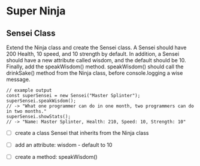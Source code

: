 # Super Ninja
  ## Sensei Class
  Extend the Ninja class and create the Sensei class. A Sensei should have 200 Health, 10 speed, and 10 strength by default. In addition, a Sensei should have a new attribute called wisdom, and the default should be 10. Finally, add the speakWisdom() method. speakWisdom() should call the drinkSake() method from the Ninja class, before console.logging a wise message.

    // example output
    const superSensei = new Sensei("Master Splinter");
    superSensei.speakWisdom();
    // -> "What one programmer can do in one month, two programmers can do in two months."
    superSensei.showStats();
    // -> "Name: Master Splinter, Health: 210, Speed: 10, Strength: 10"



- [ ] create a class Sensei that inherits from the Ninja class

- [ ] add an attribute: wisdom - default to 10

- [ ] create a method: speakWisdom()